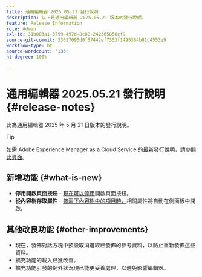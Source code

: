 ```yaml
---
title: 通用編輯器 2025.05.21 發行說明
description: 以下是通用編輯器 2025.05.21 版本的發行說明。
feature: Release Information
role: Admin
exl-id: 31b003a1-3799-497d-8c80-242365856cf9
source-git-commit: 33627095d0f57442ef7353f1495364b81d4553e9
workflow-type: ht
source-wordcount: '135'
ht-degree: 100%

---
```


# 通用編輯器 2025.05.21 發行說明 {#release-notes}

此為通用編輯器 2025 年 5 月 21 日版本的發行說明。

>[!TIP]
>
>如需 Adobe Experience Manager as a Cloud Service 的最新發行說明，請參閱[此頁面](/help/release-notes/release-notes-cloud/release-notes-current.md)。

## 新增功能 {#what-is-new}

* **停用開啟頁面按鈕** - [現在可以停用](/help/implementing/universal-editor/customizing.md#open-page)開啟頁面按鈕。
* **從內容樹存取屬性** - [按兩下內容樹中的項目時，](/help/sites-cloud/authoring/universal-editor/navigation.md)相關屬性將自動在側面板中開啟。

## 其他改良功能 {#other-improvements}

* 現在，發佈對話方塊中預設取消選取已發佈的參考資料，以防止重新發佈這些資料。
* 擴充功能的載入已獲改善。
* 擴充功能引發的例外狀況現已能更妥善處理，以避免影響編輯器。
